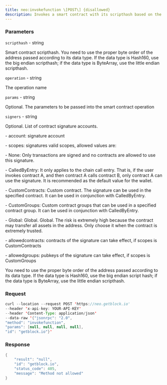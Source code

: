 ```yaml
---
title: neo:invokefunction \[POST\] {disallowed}
description: Invokes a smart contract with its scripthash based on the specifiedoperation and parameters and returns the result.
---
```


### Parameters


`scripthash` - string

Smart contract scripthash. You need to use the proper byte order of the
address passed according to its data type. If the data type is Hash160,
use the big endian scripthash; if the data type is ByteArray, use the
little endian scripthash.

`operation` - string

The operation name

`params` - string

Optional. The parameters to be passed into the smart contract operation

`signers` - string

Optional. List of contract signature accounts.

\- account: signature account

\- scopes: signatures valid scopes, allowed values are:

\- None: Only transactions are signed and no contracts are allowed to
use this signature.

\- CalledByEntry: It only applies to the chain call entry. That is, if
the user invokes contract A, and then contract A calls contract B, only
contract A can use the signature. It is recommended as the default value
for the wallet.

\- CustomContracts: Custom contract. The signature can be used in the
specified contract. It can be used in conjunction with CalledByEntry.

\- CustomGroups: Custom contract groups that can be used in a specified
contract group. It can be used in conjunction with CalledByEntry.

\- Global: Global. Global. The risk is extremely high because the
contract may transfer all assets in the address. Only choose it when the
contract is extremely trusted.

\- allowedcontracts: contracts of the signature can take effect, if
scopes is CustomContracts

\- allowedgroups: pubkeys of the signature can take effect, if scopes is
CustomGroups

You need to use the proper byte order of the address passed according to
its data type. If the data type is Hash160, use the big endian script
hash; if the data type is ByteArray, use the little endian scripthash.

### Request

``` java
curl --location --request POST 'https://neo.getblock.io' 
--header 'x-api-key: YOUR-API-KEY' 
--header 'Content-Type: application/json' 
--data-raw '{"jsonrpc": "2.0",
"method": "invokefunction",
"params": [null, null, null, null],
"id": "getblock.io"}'
```

###  Response

``` java
{
    "result": "null",
    "id": "getblock.io",
    "status_code": 405,
    "message": "Method not allowed"
}
```

